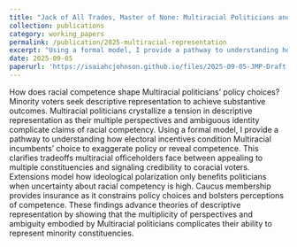 ```yaml
---
title: "Jack of All Trades, Master of None: Multiracial Politicians and Political Representation"
collection: publications
category: working_papers
permalink: /publication/2025-multiracial-representation
excerpt: "Using a formal model, I provide a pathway to understanding how electoral incentives condition Multiracial incumbents’ choice to exaggerate policy or reveal competence."
date: 2025-09-05
paperurl: 'https://isaiahcjohnson.github.io/files/2025-09-05-JMP-Draft.pdf'
---
```


How does racial competence shape Multiracial politicians’ policy choices? Minority voters seek descriptive representation to achieve substantive outcomes. Multiracial politicians crystallize a tension in descriptive representation as their multiple perspectives and ambiguous identity complicate claims of racial competency. Using a formal model, I provide a pathway to understanding how electoral incentives condition Multiracial incumbents’ choice to exaggerate policy or reveal competence. This clarifies tradeoffs multiracial officeholders face between appealing to multiple constituencies and signaling credibility to coracial voters. Extensions model how ideological polarization only benefits politicians when uncertainty about racial competency is high. Caucus membership provides insurance as it constrains policy choices and bolsters perceptions of competence. These findings advance theories of descriptive representation by showing that the multiplicity of perspectives and ambiguity embodied by Multiracial politicians complicates their ability to represent minority constituencies.